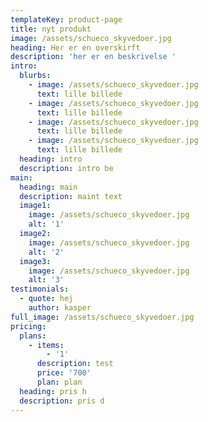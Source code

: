 ```yaml
---
templateKey: product-page
title: nyt produkt
image: /assets/schueco_skyvedoer.jpg
heading: Her er en overskirft
description: 'her er en beskrivelse '
intro:
  blurbs:
    - image: /assets/schueco_skyvedoer.jpg
      text: lille billede
    - image: /assets/schueco_skyvedoer.jpg
      text: lille billede
    - image: /assets/schueco_skyvedoer.jpg
      text: lille billede
    - image: /assets/schueco_skyvedoer.jpg
      text: lille billede
  heading: intro
  description: intro be
main:
  heading: main
  description: maint text
  image1:
    image: /assets/schueco_skyvedoer.jpg
    alt: '1'
  image2:
    image: /assets/schueco_skyvedoer.jpg
    alt: '2'
  image3:
    image: /assets/schueco_skyvedoer.jpg
    alt: '3'
testimonials:
  - quote: hej
    author: kasper
full_image: /assets/schueco_skyvedoer.jpg
pricing:
  plans:
    - items:
        - '1'
      description: test
      price: '700'
      plan: plan
  heading: pris h
  description: pris d
---
```

